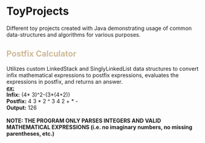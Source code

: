 # ToyProjects
Different toy projects created with Java demonstrating usage of common data-structures and algorithms for various purposes.<br>

<h2 style="color: #CFB997">Postfix Calculator</h2>
Utilizes custom LinkedStack and SinglyLinkedList data structures to convert infix mathematical expressions to postfix expressions, evaluates the expressions in postfix, and returns an answer.
<br><strong><em><u>ex:</u></em> <br>Infix:</strong> (4* 3)^2-(3*(4+2))<br><strong>Postfix:</strong> 4 3 * 2 ^ 3 4 2 + * -<br><strong>Output:</strong> 126
<br><br><strong>NOTE: THE PROGRAM ONLY PARSES INTEGERS AND VALID MATHEMATICAL EXPRESSIONS (i.e. no imaginary numbers, no missing parentheses, etc.)</strong>
